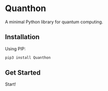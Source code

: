 # Quanthon

A minimal Python library for quantum computing.

## Installation

Using PIP:
```sh
pip3 install Quanthon
```

## Get Started

Start!
